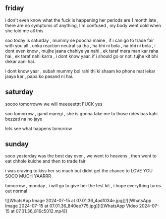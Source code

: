 ## friday

i don't even know what the fuck is happening 
her periods are 1 month late , there are no symptoms of anything, 
I'm confused , my body went cold when she told me all this 

soo today is saturday , mummy se poocha maine , if i can go to trade fair with you all , unka reaction neutral sa tha , ha bhi ni bola , na bhi ni bola , i dont even know , mujhe jaana chahiye ya nahi , ek taraf mera man kar raha hai , ek taraf nahi karra , i dont know yaar. if i should go or not. tujhe kit bhi dekar aani hai.

i dont know yaar , subah mummy bol rahi thi ki shaam ko phone mat lekar jaaya kar , papa ko pasand ni hai.



## saturday

soooo tomorroww we will meeeeetttt
FUCK yes 

soo tomorrow , gand maregi , she is gonna take me to those rides
bas kahi bezzati na ho jaye

lets see what happens tomorrow

## sunday

sooo yesterday was the best day ever , we went to heavens , then went to eat chhole kulche and then to trade fair 

i was craving to kiss her so much but didnt get the chance to 
LOVE YOU SOOO MUCH YAARRR 

tomorrow , monday , i will go to give her the test kit , i hope everything turns out normal

![[WhatsApp Image 2024-07-15 at 07.01.36_4adf034e.jpg]]![[WhatsApp Image 2024-07-15 at 07.01.36_840ee775.jpg]]![[WhatsApp Video 2024-07-15 at 07.01.36_816c5012.mp4]]